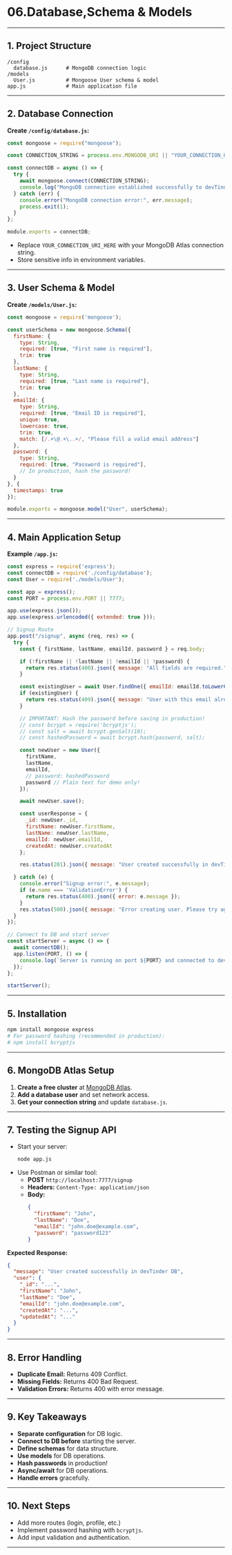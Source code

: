 # 06.Database,Schema & Models

---

## 1. Project Structure

```
/config
  database.js      # MongoDB connection logic
/models
  User.js          # Mongoose User schema & model
app.js             # Main application file
```

---

## 2. Database Connection

**Create `/config/database.js`:**

```js
const mongoose = require("mongoose");

const CONNECTION_STRING = process.env.MONGODB_URI || "YOUR_CONNECTION_URI_HERE/devTinder?retryWrites=true&w=majority";

const connectDB = async () => {
  try {
    await mongoose.connect(CONNECTION_STRING);
    console.log("MongoDB connection established successfully to devTinder database.");
  } catch (err) {
    console.error("MongoDB connection error:", err.message);
    process.exit(1);
  }
};

module.exports = connectDB;
```

- Replace `YOUR_CONNECTION_URI_HERE` with your MongoDB Atlas connection string.
- Store sensitive info in environment variables.

---

## 3. User Schema & Model

**Create `/models/User.js`:**

```js
const mongoose = require('mongoose');

const userSchema = new mongoose.Schema({
  firstName: {
    type: String,
    required: [true, "First name is required"],
    trim: true
  },
  lastName: {
    type: String,
    required: [true, "Last name is required"],
    trim: true
  },
  emailId: {
    type: String,
    required: [true, "Email ID is required"],
    unique: true,
    lowercase: true,
    trim: true,
    match: [/.+\@.+\..+/, "Please fill a valid email address"]
  },
  password: {
    type: String,
    required: [true, "Password is required"],
    // In production, hash the password!
  }
}, {
  timestamps: true
});

module.exports = mongoose.model("User", userSchema);
```

---

## 4. Main Application Setup

**Example `/app.js`:**

```js
const express = require('express');
const connectDB = require('./config/database');
const User = require('./models/User');

const app = express();
const PORT = process.env.PORT || 7777;

app.use(express.json());
app.use(express.urlencoded({ extended: true }));

// Signup Route
app.post("/signup", async (req, res) => {
  try {
    const { firstName, lastName, emailId, password } = req.body;

    if (!firstName || !lastName || !emailId || !password) {
      return res.status(400).json({ message: "All fields are required." });
    }

    const existingUser = await User.findOne({ emailId: emailId.toLowerCase() });
    if (existingUser) {
      return res.status(409).json({ message: "User with this email already exists." });
    }

    // IMPORTANT: Hash the password before saving in production!
    // const bcrypt = require('bcryptjs');
    // const salt = await bcrypt.genSalt(10);
    // const hashedPassword = await bcrypt.hash(password, salt);

    const newUser = new User({
      firstName,
      lastName,
      emailId,
      // password: hashedPassword
      password // Plain text for demo only!
    });

    await newUser.save();

    const userResponse = {
      _id: newUser._id,
      firstName: newUser.firstName,
      lastName: newUser.lastName,
      emailId: newUser.emailId,
      createdAt: newUser.createdAt
    };

    res.status(201).json({ message: "User created successfully in devTinder DB", user: userResponse });

  } catch (e) {
    console.error("Signup error:", e.message);
    if (e.name === 'ValidationError') {
      return res.status(400).json({ error: e.message });
    }
    res.status(500).json({ message: "Error creating user. Please try again." });
  }
});

// Connect to DB and start server
const startServer = async () => {
  await connectDB();
  app.listen(PORT, () => {
    console.log(`Server is running on port ${PORT} and connected to devTinder DB.`);
  });
};

startServer();
```

---

## 5. Installation

```sh
npm install mongoose express
# For password hashing (recommended in production):
# npm install bcryptjs
```

---

## 6. MongoDB Atlas Setup

1. **Create a free cluster** at [MongoDB Atlas](https://www.mongodb.com/cloud/atlas).
2. **Add a database user** and set network access.
3. **Get your connection string** and update `database.js`.

---

## 7. Testing the Signup API

- Start your server:
  ```sh
  node app.js
  ```
- Use Postman or similar tool:
  - **POST** `http://localhost:7777/signup`
  - **Headers:** `Content-Type: application/json`
  - **Body:**
    ```json
    {
      "firstName": "John",
      "lastName": "Doe",
      "emailId": "john.doe@example.com",
      "password": "password123"
    }
    ```

**Expected Response:**
```json
{
  "message": "User created successfully in devTinder DB",
  "user": {
    "_id": "...",
    "firstName": "John",
    "lastName": "Doe",
    "emailId": "john.doe@example.com",
    "createdAt": "...",
    "updatedAt": "..."
  }
}
```

---

## 8. Error Handling

- **Duplicate Email:** Returns 409 Conflict.
- **Missing Fields:** Returns 400 Bad Request.
- **Validation Errors:** Returns 400 with error message.

---

## 9. Key Takeaways

- **Separate configuration** for DB logic.
- **Connect to DB before** starting the server.
- **Define schemas** for data structure.
- **Use models** for DB operations.
- **Hash passwords** in production!
- **Async/await** for DB operations.
- **Handle errors** gracefully.

---

## 10. Next Steps

- Add more routes (login, profile, etc.)
- Implement password hashing with `bcryptjs`.
- Add input validation and authentication.

---
